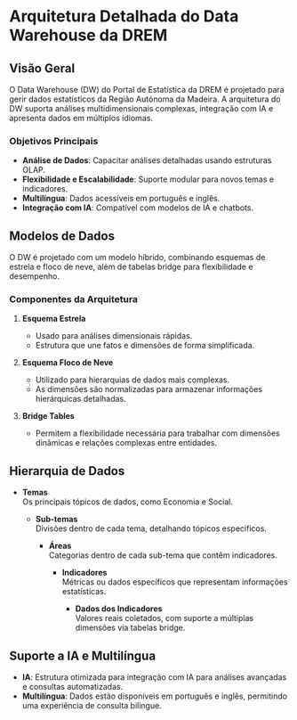 # Arquitetura Detalhada do Data Warehouse da DREM

## Visão Geral
O Data Warehouse (DW) do Portal de Estatística da DREM é projetado para gerir dados estatísticos da Região Autónoma da Madeira. A arquitetura do DW suporta análises multidimensionais complexas, integração com IA e apresenta dados em múltiplos idiomas.

### Objetivos Principais
- **Análise de Dados**: Capacitar análises detalhadas usando estruturas OLAP.
- **Flexibilidade e Escalabilidade**: Suporte modular para novos temas e indicadores.
- **Multilíngua**: Dados acessíveis em português e inglês.
- **Integração com IA**: Compatível com modelos de IA e chatbots.

## Modelos de Dados
O DW é projetado com um modelo híbrido, combinando esquemas de estrela e floco de neve, além de tabelas bridge para flexibilidade e desempenho.

### Componentes da Arquitetura

1. **Esquema Estrela**  
   - Usado para análises dimensionais rápidas.
   - Estrutura que une fatos e dimensões de forma simplificada.

2. **Esquema Floco de Neve**  
   - Utilizado para hierarquias de dados mais complexas.
   - As dimensões são normalizadas para armazenar informações hierárquicas detalhadas.

3. **Bridge Tables**  
   - Permitem a flexibilidade necessária para trabalhar com dimensões dinâmicas e relações complexas entre entidades.

## Hierarquia de Dados

- **Temas**  
  Os principais tópicos de dados, como Economia e Social.
  
  - **Sub-temas**  
    Divisões dentro de cada tema, detalhando tópicos específicos.
    
    - **Áreas**  
      Categorias dentro de cada sub-tema que contêm indicadores.
      
      - **Indicadores**  
        Métricas ou dados específicos que representam informações estatísticas.
        
        - **Dados dos Indicadores**  
          Valores reais coletados, com suporte a múltiplas dimensões via tabelas bridge.

## Suporte a IA e Multilíngua
- **IA**: Estrutura otimizada para integração com IA para análises avançadas e consultas automatizadas.
- **Multilíngua**: Dados estão disponíveis em português e inglês, permitindo uma experiência de consulta bilingue.
